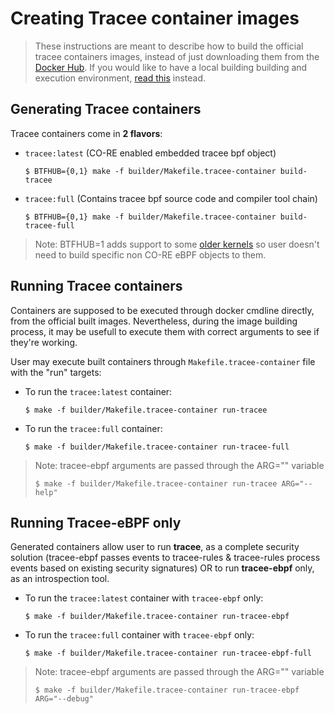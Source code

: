 # Creating Tracee container images

> These instructions are meant to describe how to build the official tracee
> containers images, instead of just downloading them from the
> [Docker Hub](https://hub.docker.com/r/aquasec/tracee). If you would like to
> have a local building building and execution environment,
> [read this](./environment.md) instead.

## Generating Tracee containers

Tracee containers come in **2 flavors**:

* `tracee:latest` (CO-RE enabled embedded tracee bpf object)

  ```
  $ BTFHUB={0,1} make -f builder/Makefile.tracee-container build-tracee
  ```

* `tracee:full` (Contains tracee bpf source code and compiler tool chain) 

  ```
  $ BTFHUB={0,1} make -f builder/Makefile.tracee-container build-tracee-full
  ```

> Note: BTFHUB=1 adds support to some [older kernels](https://github.com/aquasecurity/btfhub/blob/main/docs/supported-distros.md)
> so user doesn't need to build specific non CO-RE eBPF objects to them.

## Running Tracee containers

Containers are supposed to be executed through docker cmdline directly, from the
official built images. Nevertheless, during the image building process, it may
be usefull to execute them with correct arguments to see if they're working.

User may execute built containers through `Makefile.tracee-container` file with
the "run" targets:

* To run the `tracee:latest` container:

  ```
  $ make -f builder/Makefile.tracee-container run-tracee
  ```

* To run the `tracee:full` container:

  ```
  $ make -f builder/Makefile.tracee-container run-tracee-full
  ```

> Note: tracee-ebpf arguments are passed through the ARG="" variable
>
> ```
> $ make -f builder/Makefile.tracee-container run-tracee ARG="--help"
> ```

## Running Tracee-eBPF only

Generated containers allow user to run **tracee**, as a complete security
solution (tracee-ebpf passes events to tracee-rules & tracee-rules process
events based on existing security signatures) OR to run **tracee-ebpf** only,
as an introspection tool.

* To run the `tracee:latest` container with `tracee-ebpf` only:

  ```
  $ make -f builder/Makefile.tracee-container run-tracee-ebpf
  ```

* To run the `tracee:full` container with `tracee-ebpf` only:

  ```
  $ make -f builder/Makefile.tracee-container run-tracee-ebpf-full
  ```

> Note: tracee-ebpf arguments are passed through the ARG="" variable
>
> ```
> $ make -f builder/Makefile.tracee-container run-tracee-ebpf ARG="--debug"
> ```
